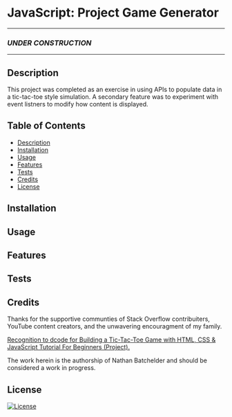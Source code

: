 # JavaScript: Project Game Generator 

---
### *UNDER CONSTRUCTION* ###
---

  ## Description
  This project was completed as an exercise in using APIs to populate data in a tic-tac-toe style simulation.  A secondary feature was to experiment with event listners to modify how content is displayed.
  
  
  ## Table of Contents
  * [Description](#description)
  * [Installation](#install)
  * [Usage](#usage)
  * [Features](#features)
  * [Tests](#tests)
  * [Credits](#credits)
  * [License](#license)
  
  ## Installation
 

  ## Usage
 

  ## Features
  
  
  ## Tests
  

  ## Credits
  Thanks for the supportive communties of Stack Overflow contribuiters, YouTube content creators, and the unwavering encouragment of my family.  

  [Recognition to dcode for Building a Tic-Tac-Toe Game with HTML, CSS & JavaScript Tutorial For Beginners (Project).](https://www.youtube.com/watch?v=Azx_uooP8rM)
  
  
  The work herein is the authorship of Nathan Batchelder and should be considered a work in progress.
  
  ## License
  
  [![License](https://img.shields.io/badge/license-MIT-blue)](https://choosealicense.com/licenses/mit/)
  